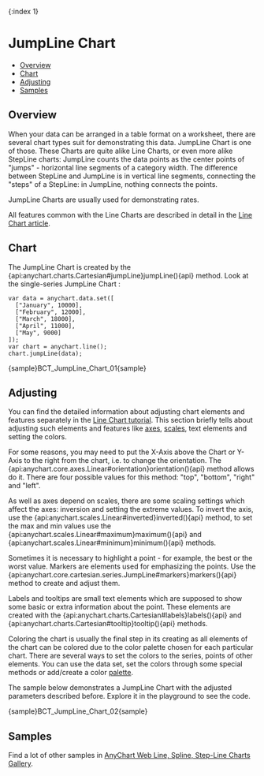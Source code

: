 {:index 1}
# JumpLine Chart

* [Overview](#overview)
* [Chart](#chart)
* [Adjusting](#adjusting)
* [Samples](#samples)

## Overview

When your data can be arranged in a table format on a worksheet, there are several chart types suit for demonstrating this data. JumpLine Chart is one of those. These Charts are quite alike Line Charts, or even more alike StepLine charts: JumpLine counts the data points as the center points of "jumps" - horizontal line segments of a category width. The difference between StepLine and JumpLine is in vertical line segments, connecting the "steps" of a StepLine: in JumpLine, nothing connects the points. 

JumpLine Charts are usually used for demonstrating rates.

All features common with the Line Charts are described in detail in the [Line Chart article](Line_Chart).

## Chart

The JumpLine Chart is created by the {api:anychart.charts.Cartesian#jumpLine}jumpLine(){api} method. Look at the single-series JumpLine Chart :

```
var data = anychart.data.set([
  ["January", 10000],
  ["February", 12000],
  ["March", 18000],
  ["April", 11000],
  ["May", 9000]
]);
var chart = anychart.line();
chart.jumpLine(data);
```

{sample}BCT\_JumpLine\_Chart\_01{sample}


## Adjusting

You can find the detailed information about adjusting chart elements and features separately in the [Line Chart tutorial](Line_Chart). This section briefly tells about adjusting such elements and features like [axes](../../Axes_and_Grids/Axis_Basics), [scales](../Axes_and_Grids/Scales), text elements and setting the colors.

For some reasons, you may need to put the X-Axis above the Chart or Y-Axis to the right from the chart, i.e. to change the orientation. The {api:anychart.core.axes.Linear#orientation}orientation(){api} method allows do it. There are four possible values for this method: "top", "bottom", "right" and "left".

As well as axes depend on scales, there are some scaling settings which affect the axes: inversion and setting the extreme values. To invert the axis, use the {api:anychart.scales.Linear#inverted}inverted(){api} method, to set the max and min values use the {api:anychart.scales.Linear#maximum}maximum(){api} and {api:anychart.scales.Linear#minimum}minimum(){api} methods.

Sometimes it is necessary to highlight a point - for example, the best or the worst value. Markers are elements used for emphasizing the points. Use the {api:anychart.core.cartesian.series.JumpLine#markers}markers(){api} method to create and adjust them.

Labels and tooltips are small text elements which are supposed to show some basic or extra information about the point. These elements are created with the {api:anychart.charts.Cartesian#labels}labels(){api} and {api:anychart.charts.Cartesian#tooltip}tooltip(){api} methods.

Coloring the chart is usually the final step in its creating as all elements of the chart can be colored due to the color palette chosen for each particular chart. There are several ways to set the colors to the series, points of other elements. You can use the data set, set the colors through some special methods or add/create a color [palette](Appearance_Settings/Palettes). 

The sample below demonstrates a JumpLine Chart with the adjusted parameters described before. Explore it in the playground to see the code.

{sample}BCT\_JumpLine\_Chart\_02{sample}


## Samples

Find a lot of other samples in [AnyChart Web Line, Spline, Step-Line Charts Gallery](http://anychart.com/products/anychart/gallery/Line,_Spline,_Step-Line_Charts/).
